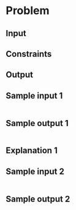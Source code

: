 # Problem

## Input

## Constraints

## Output

## Sample input 1

```
```

## Sample output 1

```
```

## Explanation 1


## Sample input 2

```
```

## Sample output 2

```
```